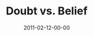 ---
layout: message
category: message
series: "Heavy-Weights"
title: "Doubt vs. Belief"
date: 2011-02-12-00-00
message_id: 658
program: "http://s3.amazonaws.com/crossroads-media/media/legacy/documents/02_12-13_11Program.pdf"
description: "The age-old foes of Doubt and Belief will be taking center stage."
video: "https://s3.amazonaws.com/crossroadsvideomessages/heavyweights_01.mp4"
video-duration: "39:32"
video-image: "http://s3.amazonaws.com/crossroads-media/images/legacy/content/heavyweights01still.jpg"
audio: "http://s3.amazonaws.com/crossroadsaudiomessages/heavyweights_01.mp3"
audio-duration: "39:27"
explicit: false
---